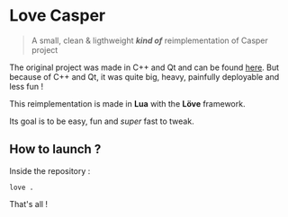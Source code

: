 # Love Casper
> A small, clean &amp; ligthweight ***kind of*** reimplementation of Casper project

The original project was made in C++ and Qt and can be found [here](https://github.com/Matthieu-Riou/Casper).
But because of C++ and Qt, it was quite big, heavy, painfully deployable and less fun !

This reimplementation is made in **Lua** with the **Löve** framework.

Its goal is to be easy, fun and *super* fast to tweak.

## How to launch ?

Inside the repository :

`love .`

That's all !
